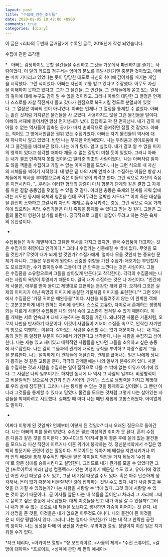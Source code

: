 ```yaml
---
layout: post
title: "수집에_관한_조각들"
date: 2020-08-05 18:48:00 +0900
comments: true 
categories: [diary] 
---
```

이 글은 <리타의 두번째 글배달>에 수록된 글로, 2018년에 작성 되었습니다. 





수집에 관한 조각들







*  
아빠는 감당하지도 못할 물건들을 수집하고 그것들 가운데서 파산하기를 즐기는 사람이었다. 이 달의 카드값 청구서는 엄마의 분노를 촉발시키기엔 충분한 것이었고, 아빠는 마치 기다리고 있었다는 듯이 당당한 태도로 자신의 취미에 값어치를 매기는 게임을 시작했다. 그런 식이었다. 아빠는 자신이 고통 받고 있다고 주장했다. 아무도 자신을 이해하지 못하고 있다고. 그가 그 물건들, 그 인간들, 그 관계들에게 쏟고 있는 열정의 깊이에 대해 누구도 감히 알 수 없을 것이라고. 그러나 아빠의 대단한 그 열정은 언제나 스스로를 자살 직전까지 몰고 갔다가 원점으로 복귀시킬 정도로 분열되어 있었다. 그 열정은 아빠의 것이 아니었다. 아빠는 언제나 그 열정을 통제할 수 없었다. 아빠는 홀린 것처럼 거지같은 물건들을 사 모았다. 사용하지도 않을 그런 물건들을 말이다.
아빠의 서재에 들어서면 항상 먼지냄새가 났다. 답답하고 꽉 찬 먼지냄새. 내가 감히 헤아릴 수 없는 역사들이 압축된 공기가 마치 손바닥으로 움켜쥐면 잡힐 것 같았다. 아빠는, 적어도 그 방에서만큼은 권위 있는 수집가였다. 아빠는 자기 물건들의 역사에 대해 하나하나 알고 있었다. 반면 나는 무지한 어린애였다. 나는 두려움과 경이로움에 차서 그 물건들을 바라보곤 했다. 나는 애가 탔다. 알고 싶었다. 내가 결코 알 수 없을 미지의 영역이 있다고 생각할 때마다 채울 수 없는 갈망이 미칠 듯이 일었다. 그러니 아빠는 내가 결코 만족하지 못할 것이라고 일러준 최초의 사람이었다. 
나는 아빠처럼 읽지도 않을 책들을 수집하고 가질 수 없는 이미지들을 모았다. 나는 그런 식으로 내 자신의 시체들을 썩히기 시작했다. 내 방은 곧 나의 시체 안치소다. 수집하는 이들은 항상 시체들에게 역사를 부여함으로써 죽은 이들의 왕이 되려고 한다. 그런 식으로 자신의 죽음을 지연시킨다. "...우리는 이러한 형태의 광증이 마치 항문기 단계와 같은 결합 그 자체를 위한 결합 충동임을 덧붙일 수 있을 것 같다. 이러한 충동은 육체의 한계를 지워 없애려는 시도인 동시에 육체와 영혼을 한데 모아두려는 절박한 시도다."* 이미 죽은 대상들을 완전히 소화하고 고갈시켜 자신의 체계로 흡수시키려는 충동. 그런 식으로 죽음 가까이에 있으려는 욕망. 수집가들은 마치 죽음을 통제할 수 있다고 믿는 것 같다. 그들은 그들의 물건이 영원히 살기를 바란다. 궁극적으로 그들이 붙잡아 두려고 하는 것은 육체의 유한성이다. 




*
수집품들은 각각 개별적이고 고유한 역사를 가지고 있지만, 결국 수집품이 대표하는 것은 수집가의 취향이고 인격이다.* 그러니 수집가는 신중해질 수 밖에 없다. 무엇을 모을 것인가? 무엇이 내가 되게 할 것인가? 수집가에게 '얼마나 모을 것인지'는 중요한 문제가 아니다. 그들은 무한하게 원한다. 신중한 취향을 가진 수집가-애호가는 부인할지도 모르겠지만, 수가 많아질수록 그들이 더 큰 만족을 느낀다는 것은 사실이다. 그들은 수집품을 소유함으로써 그들을 살아있게 만든다(고 착각한다). 각각의 수집품에는 나라는 사람의 욕망이 투영되기 때문이다. 결국 내가 수집하는 것은 나 자신이다. "인간에게 사물은, 애무를 받아 들이고 제멋대로 표현하는 둔감한 개와 같다. 오히려 그것은 실제의 이미지가 아닌 욕망의 이미지에 충실한 거울처럼 이미지를 표현한다."*
그런 의미에서 수집품은 '가장 귀여운 애완동물'*이다. 시선을 되돌려주지 않는 이 완벽한 객체는 고분고분하게 내가 원하는 자리에 놓인다. 스스로 고유한, 차이로서 존재하는 생명체와는 다르게 사물인 수집품은 나의 의식 속에 고스란히 겹쳐질 수 있기 때문이다. 이들 개체는 서로 연속되며 대체 가능하다는 특징을 가진다. 왜냐하면 사물은 거울처럼, 오로지 나만을 반사하기 때문이다. 이것이 사람들이 기꺼이 수집품 속으로, 안락한 자기만의 방으로 퇴행하는 이유다. 살아있는 사람을 수집할 수는 없기 때문이다.
나는 내 괴로움의 원인 중 일정한 부분이 여기에서 기인한다고 생각한다. 나는 사람을 수집하고 싶어한다. 나는 재능 있고 재미있고 매력적인 사람들을 만나면 그들을 소유하고 싶은 충동에 사로잡힌다. 나는 감히 그들과의 관계에 내적인 규칙을 부여하고 자랑스럽게 그들을 분류한다. 나는 절박하게 이 관계들에 매달린다. 관계를 끊어내는 일은 나에게 생니가 뽑히는 것 같은 고통을 준다. 각각의 관계들에는 나의 일부가 분유되어 있다. 사물을 수집하는 것과 사람을 수집하는 일이 질적으로 다를 수 밖에 없는 이유가 여기에 있다. 그 사람은 나의 일부이기도 하지만 동시에 나 역시 그 사람의 일부다. 비정형적이고 비물질적인 것으로서 인간과 인간 사이의 '관계'는 스스로 생명력을 가지고 제멋대로 우리 삶에 침투한다. 그러나 나는 통제할 수 없는 것을 통제하고 싶어했다. 그 뿐만 아니라 그것들을 통제할 수 있다고 믿었다. 물건을 모으는 것처럼 그렇게 나는 살아있는 사람들을 박제하려고 시도했다. 실패할 때 마다 나는 매번 새롭게 고통스러웠다. 어이없게도 말이다. 





*
어쩌다 이렇게 된 것일까? 언제부터 이렇게 된 것일까? 다시 오래된 질문으로 돌아간다. 나는 아빠의 피를 물려 받았다. 수집은 결코 여성적인 취미가 못 된다. 흔히 수집은 다음과 같은 것을 의미한다 : 30-40대의 '아저씨'들이 결혼 후에 쓸데 없는 물건들을 모으느라 파산 직전에 이르거나 이혼 위기에 봉착하는 것. 정신분석학에서 수집은 명백히 항문기와 관련이 있는 활동이다. 프로이트는 유아기에 배설을 지연시키거나 여러 번의 배설을 통해 부수적인 쾌락을 얻은 아이들이 억압을 거쳐 뒤늦게 '수집 취미'로 항문 성애를 승화시킨다고 설명한다. 그러므로 내가 뭔가를 모을 수 있었다면 그건 (프로이트에 따라) 남성 컴플렉스가 있는 여성이기 때문일 수도 있고, 유아기에 겪었던 어떤 사건 때문일 수도 있고, 그냥 내 기질 때문일 수도 있다. 혹은 아주 단순하게 생각해서, 돈이 없기 때문에 비물질적인 것에 집착하는 것일 수도 있다. 내가 사람 말고 무엇을 더 가질 수 있겠는가? 나는 사람을 사랑할 수 밖에 없다. 그것 외에 사랑할 수 있는 것이 없기 때문이다. 
곧 이사를 앞둔 나는 내 책들을 끌어안고 차라리 그 자리에 그대로 묻히고 싶은 충동에 사로잡혔다. 대체 이것들을 안고 내가 어딜 갈 수 있을까? 그러나 내가 볼 수 없는 곳으로 내 책들을 보낸다고 생각하면 가슴이 미어지는 것 같다. 내가 생명을 준 것들, 이것들은 내가 없으면 아무것도 아니다. 나의 물건이 된 이것들은 더 이상 평범하지 않다. 그러니 나는 얼마나 오만한가? 나는 내 작고 안락한 궁전의 왕이다. 나는 정성을 다해 이 궁전을 가꾼다. 무의미한 열정. 정말이지 이런 일은 지겨워질 수가 없다. 






*자크 데리다, <아카이브 열병>
*쟝 보드리야르, <사물의 체계>
*수전 스튜어트, <갈망에 대하여>
*프로이트, <성욕에 관한 세 편의 에세이>



